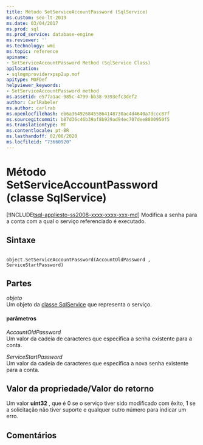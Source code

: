 ```yaml
---
title: Método SetServiceAccountPassword (SqlService)
ms.custom: seo-lt-2019
ms.date: 03/04/2017
ms.prod: sql
ms.prod_service: database-engine
ms.reviewer: ''
ms.technology: wmi
ms.topic: reference
apiname:
- SetServiceAccountPassword Method (SqlService Class)
apilocation:
- sqlmgmproviderxpsp2up.mof
apitype: MOFDef
helpviewer_keywords:
- SetServiceAccountPassword method
ms.assetid: e577a1ac-985c-4799-bb38-9393efc3def2
author: CarlRabeler
ms.author: carlrab
ms.openlocfilehash: eb6a3649268455864148730ac4d4640a7dccc87f
ms.sourcegitcommit: b87d36c46b39af8b929ad94ec707dee8800950f5
ms.translationtype: MT
ms.contentlocale: pt-BR
ms.lasthandoff: 02/08/2020
ms.locfileid: "73660920"
---
```

# <a name="setserviceaccountpassword-method-sqlservice-class"></a>Método SetServiceAccountPassword (classe SqlService)
[!INCLUDE[tsql-appliesto-ss2008-xxxx-xxxx-xxx-md](../../../includes/tsql-appliesto-ss2008-xxxx-xxxx-xxx-md.md)]
  Modifica a senha para a conta com a qual o serviço referenciado é executado.  
  
## <a name="syntax"></a>Sintaxe  
  
```  
  
object.SetServiceAccountPassword(AccountOldPassword , ServiceStartPassword)  
```  
  
## <a name="parts"></a>Partes  
 *objeto*  
 Um objeto da [classe SqlService](../../../relational-databases/wmi-provider-configuration-classes/sqlservice-class/sqlservice-class.md) que representa o serviço.  
  
#### <a name="parameters"></a>parâmetros  
 *AccountOldPassword*  
 Um valor da cadeia de caracteres que especifica a senha existente para a conta.  
  
 *ServiceStartPassword*  
 Um valor da cadeia de caracteres que especifica a nova senha existente para a conta.  
  
## <a name="property-valuereturn-value"></a>Valor da propriedade/Valor do retorno  
 Um valor **uint32** , que é 0 se o serviço tiver sido modificado com êxito, 1 se a solicitação não tiver suporte e qualquer outro número para indicar um erro.  
  
## <a name="remarks"></a>Comentários  
  
